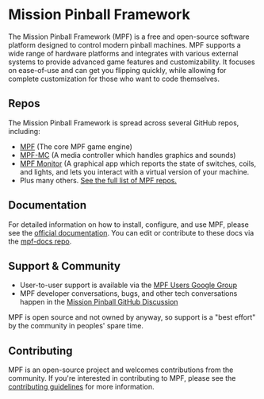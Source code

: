 # Mission Pinball Framework

The Mission Pinball Framework (MPF) is a free and open-source software platform designed to control modern pinball machines. MPF supports a wide range of hardware platforms and integrates with various external systems to provide advanced game features and customizability. It focuses on ease-of-use and can get you flipping quickly, while allowing for complete customization for those who want to code themselves.

## Repos

The Mission Pinball Framework is spread across several GitHub repos, including:

- [MPF](https://github.com/missionpinball/mpf) (The core MPF game engine)
- [MPF-MC](https://github.com/missionpinball/mpf-mc) (A media controller which handles graphics and sounds)
- [MPF Monitor](https://github.com/missionpinball/mpf-monitor) (A graphical app which reports the state of switches, coils, and lights, and lets you interact with a virtual version of your machine.
- Plus many others. [See the full list of MPF repos.]()

## Documentation

For detailed information on how to install, configure, and use MPF, please see the [official documentation](https://missionpinball.org/). You can edit or contribute to these docs via the [mpf-docs repo](https://github.com/missionpinball/mpf-docs).

## Support & Community

- User-to-user support is available via the [MPF Users Google Group](https://groups.google.com/g/mpf-users)
- MPF developer conversations, bugs, and other tech conversations happen in the [Mission Pinball GitHub Discussion](https://github.com/orgs/missionpinball/discussions)

MPF is open source and not owned by anyway, so support is a "best effort" by the community in peoples' spare time.

## Contributing

MPF is an open-source project and welcomes contributions from the community. If you're interested in contributing to MPF, please see the [contributing guidelines](https://missionpinball.org/about/contributing_to_mpf/) for more information.
